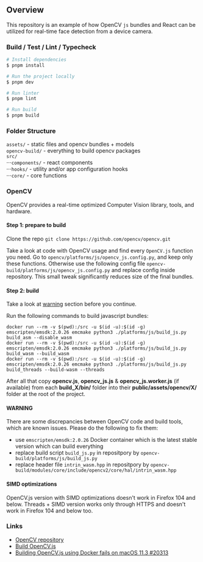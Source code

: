 ## Overview

This repository is an example of how OpenCV `js` bundles and React can be utilized for real-time face detection from a device camera.

### Build / Test / Lint / Typecheck

```bash
# Install dependencies
$ pnpm install

# Run the project locally
$ pnpm dev

# Run linter
$ pnpm lint

# Run build
$ pnpm build
```

### Folder Structure

`assets/` - static files and opencv bundles + models  
`opencv-build/` - everything to build opencv packages  
`src/`  
⋅⋅⋅`components/` - react components  
⋅⋅⋅`hooks/` - utility and/or app configuration hooks  
⋅⋅⋅`core/` - core functions

### OpenCV

OpenCV provides a real-time optimized Computer Vision library, tools, and hardware.

#### Step 1: prepare to build

Clone the repo `git clone https://github.com/opencv/opencv.git`

Take a look at code with OpenCV usage and find every `OpenCV.js` function you need. Go to `opencv/platforms/js/opencv_js.config.py`, and keep only these functions. Otherwise use the following config file `opencv-build/platforms/js/opencv_js.config.py` and replace config inside repository. This small tweak significantly reduces size of the final bundles.

#### Step 2: build

Take a look at [warning](#warning) section before you continue.

Run the following commands to build javascript bundles:

```
docker run --rm -v $(pwd):/src -u $(id -u):$(id -g) emscripten/emsdk:2.0.26 emcmake python3 ./platforms/js/build_js.py build_asm --disable_wasm
docker run --rm -v $(pwd):/src -u $(id -u):$(id -g) emscripten/emsdk:2.0.26 emcmake python3 ./platforms/js/build_js.py build_wasm --build_wasm
docker run --rm -v $(pwd):/src -u $(id -u):$(id -g) emscripten/emsdk:2.0.26 emcmake python3 ./platforms/js/build_js.py build_threads --build-wasm --threads
```

After all that copy **opencv.js**, **opencv_js.js** & **opencv_js.worker.js** (if available) from each **build_X/bin/** folder into their **public/assets/opencv/X/** folder at the root of the project.

#### WARNING

There are some discrepancies between OpenCV code and build tools, which are known issues. Please do the following to fix them:

- use `emscripten/emsdk:2.0.26` Docker container which is the latest stable version which can build everything
- replace build script `build_js.py` in repositpory by `opencv-build/platforms/js/build_js.py`
- replace header file `intrin_wasm.hpp` in repositpory by `opencv-build/modules/core/include/opencv2/core/hal/intrin_wasm.hpp`

#### SIMD optimizations

OpenCV.js version with SIMD optimizations doesn't work in Firefox 104 and below. Threads + SIMD version works only through HTTPS and doesn't work in Firefox 104 and below too.

### Links

- [OpenCV repository](https://github.com/opencv/opencv)
- [Build OpenCV.js](https://docs.opencv.org/3.4/d4/da1/tutorial_js_setup.html)
- [Building OpenCV.js using Docker fails on macOS 11.3 #20313](https://github.com/opencv/opencv/issues/20313)
